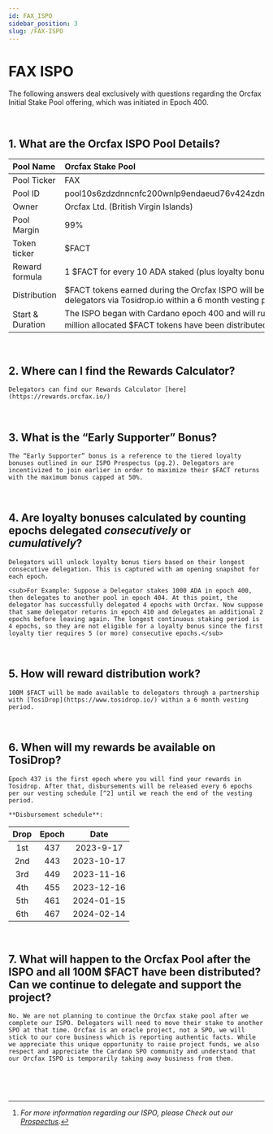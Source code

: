 ```yaml
---
id: FAX_ISPO
sidebar_position: 3
slug: /FAX-ISPO
---
```


# FAX ISPO


The following answers deal exclusively with questions regarding the Orcfax Initial Stake Pool offering, which was initiated in Epoch 400.

&nbsp;

## 1. What are the Orcfax ISPO Pool Details?

| Pool Name | Orcfax Stake Pool |
| :----------- | :----------- |
| Pool Ticker | FAX |
| Pool ID | pool10s6zdzdnncnfc200wnlp9endaeud76v424zdnurx9askwshm02x |
| Owner | Orcfax Ltd. (British Virgin Islands) |
| Pool Margin | 99% |
| Token ticker | $FACT |
| Reward formula | 1 $FACT for every 10 ADA staked (plus loyalty bonuses per epoch) |
| Distribution | $FACT tokens earned during the Orcfax ISPO will become available to delegators via Tosidrop.io within a 6 month vesting period. |
| Start & Duration | The ISPO began with Cardano epoch 400 and will run until the 100 million allocated $FACT tokens have been distributed [^1]. | 

&nbsp;

## 2. Where can I find the Rewards Calculator?

    Delegators can find our Rewards Calculator [here](https://rewards.orcfax.io/)

&nbsp;

## 3. What is the “Early Supporter” Bonus?

    The “Early Supporter” bonus is a reference to the tiered loyalty bonuses outlined in our ISPO Prospectus (pg.2). Delegators are incentivized to join earlier in order to maximize their $FACT returns with the maximum bonus capped at 50%.

&nbsp;

## 4. Are loyalty bonuses calculated by counting epochs delegated *consecutively* or *cumulatively*?

    Delegators will unlock loyalty bonus tiers based on their longest consecutive delegation. This is captured with am opening snapshot for each epoch. 
    
    <sub>For Example: Suppose a Delegator stakes 1000 ADA in epoch 400, then delegates to another pool in epoch 404. At this point, the delegator has successfully delegated 4 epochs with Orcfax. Now suppose that same delegator returns in epoch 410 and delegates an additional 2 epochs before leaving again. The longest continuous staking period is 4 epochs, so they are not eligible for a loyalty bonus since the first loyalty tier requires 5 (or more) consecutive epochs.</sub>

&nbsp;

## 5. How will reward distribution work?
    
    100M $FACT will be made available to delegators through a partnership with [TosiDrop](https://www.tosidrop.io/) within a 6 month vesting period.

&nbsp;

## 6. When will my rewards be available on TosiDrop?
    
    Epoch 437 is the first epoch where you will find your rewards in Tosidrop. After that, disbursements will be released every 6 epochs per our vesting schedule [^2] until we reach the end of the vesting period.

    **Disbursement schedule**:

| Drop | Epoch | Date |
| :-----: | :-----:| :-----: |
| 1st | 437 | 2023-9-17 |
| 2nd | 443 | 2023-10-17 |
| 3rd | 449 | 2023-11-16 |
| 4th | 455 | 2023-12-16 |
| 5th | 461 | 2024-01-15 |
| 6th | 467 | 2024-02-14 |

&nbsp;

## 7. What will happen to the Orcfax Pool after the ISPO and all 100M $FACT have been distributed? Can we continue to delegate and support the project?

    No. We are not planning to continue the Orcfax stake pool after we complete our ISPO. Delegators will need to move their stake to another SPO at that time. Orcfax is an oracle project, not a SPO, we will stick to our core business which is reporting authentic facts. While we appreciate this unique opportunity to raise project funds, we also respect and appreciate the Cardano SPO community and understand that our Orcfax ISPO is temporarily taking away business from them.

&nbsp;

&nbsp;

[^1]: *For more information regarding our ISPO, please Check out our [Prospectus](https://orcfax.io/#ispo).*

[^2]: Rewards will be paid over a 6 month vesting period (5 days per epoch x 6 epochs = 1 month).